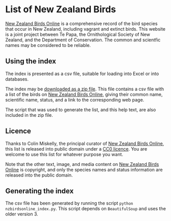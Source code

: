 List of New Zealand Birds
=========================

[New Zealand Birds Online](http://nzbirdsonline.org.nz) 
is a comprehensive record of the bird species
that occur in New Zealand, including vagrant and extinct birds. This website
is a joint project between Te Papa, the Ornithological Society of New
Zealand, and the Department of Conservation. The common and scientfic names may be considered to be reliable.

Using the index
----------------
The index is presented as a csv file, suitable for
loading into Excel or into databases.

The index may be [downloaded as a zip
file](https://github.com/edwardabraham/new-zealand-birds/archive/master.zip).
This file contains a csv file with a list of the birds on 
[New Zealand Birds Online](http://nzbirdsonline.org.nz),
giving their common name, scientific name, status, and a link to the
corresponding web page. 

The script that was used to generate the list, and this help text, are also included
in the zip file.

Licence
-------
Thanks to Colin Miskelly, the principal curator of
[New Zealand Birds Online](http://nzbirdsonline.org.nz),
this list is released into public domain under a 
[CC0 licence](https://creativecommons.org/publicdomain/zero/1.0/). You are welcome
to use this list for whatever purpose you want.

Note that the other text, image, and media content on
[New Zealand Birds Online](http://nzbirdsonline.org.nz) is copyright, and 
only the species names and status information are released into the public domain.

Generating the index
--------------------
The csv file has been generated by running the script 
`python nzbirdsonline_index.py`. This script depends on `BeautifulSoup` 
and uses the older version 3.

